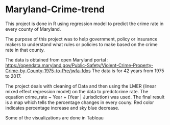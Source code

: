 # Maryland-Crime-trend
This project is done in R using regression model to predict the crime rate in every county of Maryland.

The purpose of this project was to help government, policy or insurance makers to understand what rules or policies to make based on the crime rate 
in that county.

The data is obtained from open Maryland portal : https://opendata.maryland.gov/Public-Safety/Violent-Crime-Property-Crime-by-County-1975-to-Pre/jwfa-fdxs
The data is for 42 years from 1975 to 2017.

The project deals with cleaning of Data and then using the LMER (linear mixed effect regression model) on the data to predctcrime rate.
The equation crime_rate ~ Year + (Year | Jurisdiction) was used. The final result is a map which tells the percentage changes in every couny.
Red color indicates percentage increase and sky blue decrease.

Some of the visualizations are done in Tableau


